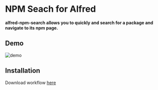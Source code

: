 # NPM Seach for Alfred

**alfred-npm-search allows you to quickly and search for a package and navigate to its npm page.**

## Demo

![demo](demo.gif)

## Installation

Download workflow [here](https://github.com/Cool-Runningz/alfred-npm-search/blob/main/npm-search.alfredworkflow)
